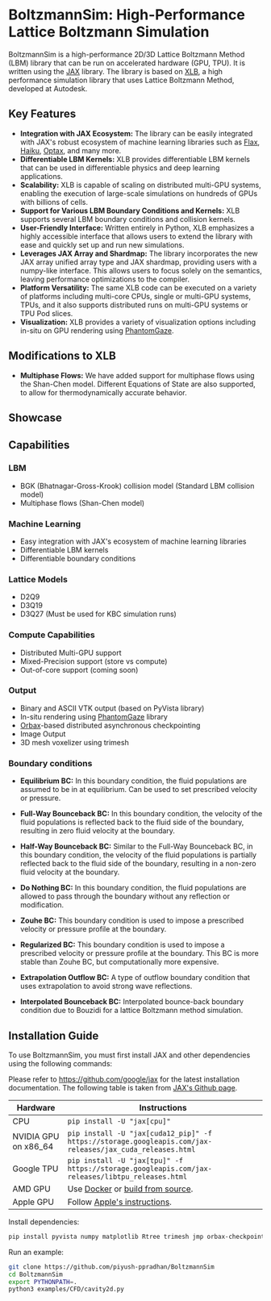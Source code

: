 # BoltzmannSim: High-Performance Lattice Boltzmann Simulation

BoltzmannSim is a high-performance 2D/3D Lattice Boltzmann Method (LBM) library that can be run on accelerated hardware (GPU, TPU). It is written using the [JAX](https://github.com/google/jax) library. 
The library is based on [XLB](https://github.com/Autodesk/XLB), a high performance simulation library that uses Lattice Boltzmann Method, developed at Autodesk.

## Key Features
- **Integration with JAX Ecosystem:** The library can be easily integrated with JAX's robust ecosystem of machine learning libraries such as [Flax](https://github.com/google/flax), [Haiku](https://github.com/deepmind/dm-haiku), [Optax](https://github.com/deepmind/optax), and many more.
- **Differentiable LBM Kernels:** XLB provides differentiable LBM kernels that can be used in differentiable physics and deep learning applications.
- **Scalability:** XLB is capable of scaling on distributed multi-GPU systems, enabling the execution of large-scale simulations on hundreds of GPUs with billions of cells.
- **Support for Various LBM Boundary Conditions and Kernels:** XLB supports several LBM boundary conditions and collision kernels.
- **User-Friendly Interface:** Written entirely in Python, XLB emphasizes a highly accessible interface that allows users to extend the library with ease and quickly set up and run new simulations.
- **Leverages JAX Array and Shardmap:** The library incorporates the new JAX array unified array type and JAX shardmap, providing users with a numpy-like interface. This allows users to focus solely on the semantics, leaving performance optimizations to the compiler.
- **Platform Versatility:** The same XLB code can be executed on a variety of platforms including multi-core CPUs, single or multi-GPU systems, TPUs, and it also supports distributed runs on multi-GPU systems or TPU Pod slices.
- **Visualization:** XLB provides a variety of visualization options including in-situ on GPU rendering using [PhantomGaze](https://github.com/loliverhennigh/PhantomGaze).

## Modifications to XLB
- **Multiphase Flows:** We have added support for multiphase flows using the Shan-Chen model. Different Equations of State are also supported, to allow for thermodynamically accurate behavior.

## Showcase

## Capabilities 

### LBM

- BGK (Bhatnagar-Gross-Krook) collision model (Standard LBM collision model)
- Multiphase flows (Shan-Chen model)

### Machine Learning

- Easy integration with JAX's ecosystem of machine learning libraries
- Differentiable LBM kernels
- Differentiable boundary conditions

### Lattice Models

- D2Q9
- D3Q19
- D3Q27 (Must be used for KBC simulation runs)

### Compute Capabilities
- Distributed Multi-GPU support
- Mixed-Precision support (store vs compute)
- Out-of-core support (coming soon)

### Output

- Binary and ASCII VTK output (based on PyVista library)
- In-situ rendering using [PhantomGaze](https://github.com/loliverhennigh/PhantomGaze) library
- [Orbax](https://github.com/google/orbax)-based distributed asynchronous checkpointing
- Image Output
- 3D mesh voxelizer using trimesh

### Boundary conditions

- **Equilibrium BC:** In this boundary condition, the fluid populations are assumed to be in at equilibrium. Can be used to set prescribed velocity or pressure.

- **Full-Way Bounceback BC:** In this boundary condition, the velocity of the fluid populations is reflected back to the fluid side of the boundary, resulting in zero fluid velocity at the boundary.

- **Half-Way Bounceback BC:** Similar to the Full-Way Bounceback BC, in this boundary condition, the velocity of the fluid populations is partially reflected back to the fluid side of the boundary, resulting in a non-zero fluid velocity at the boundary.

- **Do Nothing BC:** In this boundary condition, the fluid populations are allowed to pass through the boundary without any reflection or modification.

- **Zouhe BC:** This boundary condition is used to impose a prescribed velocity or pressure profile at the boundary.
- **Regularized BC:** This boundary condition is used to impose a prescribed velocity or pressure profile at the boundary. This BC is more stable than Zouhe BC, but computationally more expensive.
- **Extrapolation Outflow BC:** A type of outflow boundary condition that uses extrapolation to avoid strong wave reflections.

- **Interpolated Bounceback BC:** Interpolated bounce-back boundary condition due to Bouzidi for a lattice Boltzmann method simulation.

## Installation Guide

To use BoltzmannSim, you must first install JAX and other dependencies using the following commands:

Please refer to https://github.com/google/jax for the latest installation documentation. The following table is taken from [JAX's Github page](https://github.com/google/jax).

| Hardware   | Instructions                                                                                                    |
|------------|-----------------------------------------------------------------------------------------------------------------|
| CPU        | `pip install -U "jax[cpu]"`                                                                                       |
| NVIDIA GPU on x86_64 | `pip install -U "jax[cuda12_pip]" -f https://storage.googleapis.com/jax-releases/jax_cuda_releases.html`        |
| Google TPU | `pip install -U "jax[tpu]" -f https://storage.googleapis.com/jax-releases/libtpu_releases.html`                 |
| AMD GPU    | Use [Docker](https://hub.docker.com/r/rocm/jax) or [build from source](https://jax.readthedocs.io/en/latest/developer.html#additional-notes-for-building-a-rocm-jaxlib-for-amd-gpus). |
| Apple GPU  | Follow [Apple's instructions](https://developer.apple.com/metal/jax/).                                          |


Install dependencies:
```bash
pip install pyvista numpy matplotlib Rtree trimesh jmp orbax-checkpoint termcolor
```

Run an example:
```bash
git clone https://github.com/piyush-ppradhan/BoltzmannSim
cd BoltzmannSim
export PYTHONPATH=.
python3 examples/CFD/cavity2d.py
```
